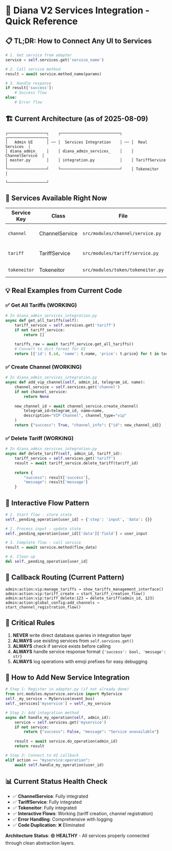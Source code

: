 # 🚀 Diana V2 Services Integration - Quick Reference

## 📋 **TL;DR: How to Connect Any UI to Services**

```python
# 1. Get service from adapter
service = self.services.get('service_name')

# 2. Call service method
result = await service.method_name(params)

# 3. Handle response
if result['success']:
    # Success flow
else:
    # Error flow
```

## 🏗️ **Current Architecture (as of 2025-08-09)**

```
┌─────────────────┐    ┌──────────────────────────┐    ┌─────────────────┐
│   Admin UI      │ ── │  Services Integration    │ ── │  Real Services  │
│ diana_admin_    │    │ diana_admin_services_    │    │ ChannelService  │
│ master.py       │    │ integration.py           │    │ TariffService   │
└─────────────────┘    └──────────────────────────┘    │ Tokeneitor      │
                                                        └─────────────────┘
```

## 🎯 **Services Available Right Now**

| Service Key | Class | File | Main Methods |
|-------------|-------|------|--------------|
| `channel` | ChannelService | `src/modules/channel/service.py` | `create_channel()`, `get_channel()`, `delete_channel()` |
| `tariff` | TariffService | `src/modules/tariff/service.py` | `create_tariff()`, `get_all_tariffs()`, `delete_tariff()` |
| `tokeneitor` | Tokeneitor | `src/modules/token/tokeneitor.py` | `generate_token()`, `create_tariff()` |

## 💡 **Real Examples from Current Code**

### ✅ **Get All Tariffs (WORKING)**
```python
# In diana_admin_services_integration.py
async def get_all_tariffs(self):
    tariff_service = self.services.get('tariff')
    if not tariff_service:
        return []
    
    tariffs_raw = await tariff_service.get_all_tariffs()
    # Convert to dict format for UI
    return [{'id': t.id, 'name': t.name, 'price': t.price} for t in tariffs_raw]
```

### ✅ **Create Channel (WORKING)**  
```python
# In diana_admin_services_integration.py
async def add_vip_channel(self, admin_id, telegram_id, name):
    channel_service = self.services.get('channel')
    if not channel_service:
        return None
        
    new_channel_id = await channel_service.create_channel(
        telegram_id=telegram_id, name=name, 
        description="VIP Channel", channel_type="vip"
    )
    return {"success": True, "channel_info": {"id": new_channel_id}}
```

### ✅ **Delete Tariff (WORKING)**
```python
# In diana_admin_services_integration.py
async def delete_tariff(self, admin_id, tariff_id):
    tariff_service = self.services.get('tariff')
    result = await tariff_service.delete_tariff(tariff_id)
    
    return {
        "success": result['success'], 
        "message": result['message']
    }
```

## 🔄 **Interactive Flow Pattern**

```python
# 1. Start flow - store state
self._pending_operation[user_id] = {'step': 'input', 'data': {}}

# 2. Process input - update state  
self._pending_operation[user_id]['data']['field'] = user_input

# 3. Complete flow - call service
result = await service.method(flow_data)

# 4. Clean up
del self._pending_operation[user_id]
```

## 🎯 **Callback Routing (Current Pattern)**

```
admin:action:vip:manage_tariffs → show_tariffs_management_interface()
admin:action:vip:tariff_create → start_tariff_creation_flow()  
admin:action:vip:tariff_delete:123 → delete_tariff(admin_id, 123)
admin:action:global_config:add_channels → start_channel_registration_flow()
```

## 🚨 **Critical Rules**

1. **NEVER** write direct database queries in integration layer
2. **ALWAYS** use existing services from `self.services.get()`
3. **ALWAYS** check if service exists before calling
4. **ALWAYS** handle service response format `{'success': bool, 'message': str}`
5. **ALWAYS** log operations with emoji prefixes for easy debugging

## 🔧 **How to Add New Service Integration**

```python
# Step 1: Register in adapter.py (if not already done)
from src.modules.myservice.service import MyService
self._my_service = MyService(event_bus)
self._services['myservice'] = self._my_service

# Step 2: Add integration method
async def handle_my_operation(self, admin_id):
    service = self.services.get('myservice')  
    if not service:
        return {"success": False, "message": "Service unavailable"}
    
    result = await service.do_operation(admin_id)
    return result

# Step 3: Connect to UI callback
elif action == "myservice:operation":
    await self.handle_my_operation(user_id)
```

## 📊 **Current Status Health Check**

- ✅ **ChannelService**: Fully integrated 
- ✅ **TariffService**: Fully integrated
- ✅ **Tokeneitor**: Fully integrated  
- ✅ **Interactive Flows**: Working (tariff creation, channel registration)
- ✅ **Error Handling**: Comprehensive with logging
- ✅ **Code Duplication**: ❌ Eliminated

**Architecture Status**: 🟢 **HEALTHY** - All services properly connected through clean abstraction layers.
